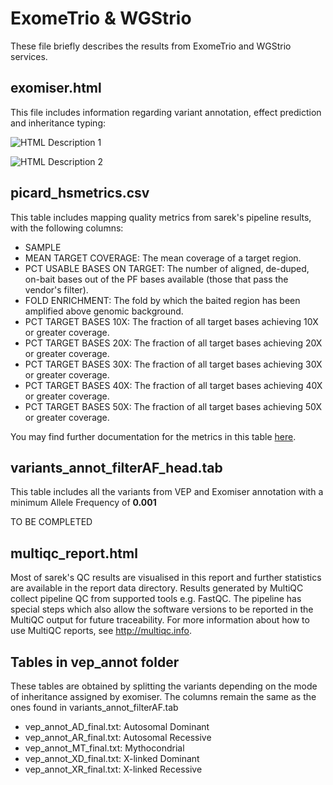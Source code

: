 # ExomeTrio & WGStrio

These file briefly describes the results from ExomeTrio and WGStrio services.

## exomiser.html

This file includes information regarding variant annotation, effect prediction and inheritance typing:

![HTML Description 1](images/exomiser-html-description-1.svg)

![HTML Description 2](images/exomiser-html-description-2.svg)

## picard_hsmetrics.csv

This table includes mapping quality metrics from sarek's pipeline results, with the following columns:
- SAMPLE
- MEAN TARGET COVERAGE: The mean coverage of a target region.
- PCT USABLE BASES ON TARGET: The number of aligned, de-duped, on-bait bases out of the PF bases available (those that pass the vendor's filter).
- FOLD ENRICHMENT: The fold by which the baited region has been amplified above genomic background.
- PCT TARGET BASES 10X: The fraction of all target bases achieving 10X or greater coverage.
- PCT TARGET BASES 20X: The fraction of all target bases achieving 20X or greater coverage.
- PCT TARGET BASES 30X: The fraction of all target bases achieving 30X or greater coverage.
- PCT TARGET BASES 40X: The fraction of all target bases achieving 40X or greater coverage.
- PCT TARGET BASES 50X: The fraction of all target bases achieving 50X or greater coverage.

You may find further documentation for the metrics in this table [here](http://broadinstitute.github.io/picard/picard-metric-definitions.html#HsMetrics).

## variants_annot_filterAF_head.tab

This table includes all the variants from VEP and Exomiser annotation with a minimum Allele Frequency of **0.001**

TO BE COMPLETED

## multiqc_report.html

Most of sarek's QC results are visualised in this report and further statistics are available in the report data directory. 
Results generated by MultiQC collect pipeline QC from supported tools e.g. FastQC. The pipeline has special steps which also allow the software versions to be reported in the MultiQC output for future traceability. For more information about how to use MultiQC reports, see http://multiqc.info.

## Tables in vep_annot folder

These tables are obtained by splitting the variants depending on the mode of inheritance assigned by exomiser. The columns remain the same as the ones found in variants_annot_filterAF.tab
- vep_annot_AD_final.txt: Autosomal Dominant
- vep_annot_AR_final.txt: Autosomal Recessive
- vep_annot_MT_final.txt: Mythocondrial
- vep_annot_XD_final.txt: X-linked Dominant
- vep_annot_XR_final.txt: X-linked Recessive

